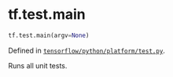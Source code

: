 <div itemscope itemtype="http://developers.google.com/ReferenceObject">
<meta itemprop="name" content="tf.test.main" />
<meta itemprop="path" content="Stable" />
</div>

# tf.test.main

``` python
tf.test.main(argv=None)
```



Defined in [`tensorflow/python/platform/test.py`](/code/stable/tensorflow/python/platform/test.py).

Runs all unit tests.